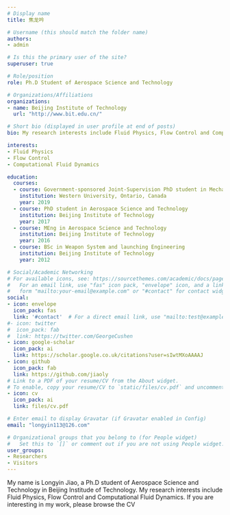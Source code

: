 ```yaml
---
# Display name
title: 焦龙吟

# Username (this should match the folder name)
authors:
- admin

# Is this the primary user of the site?
superuser: true

# Role/position
role: Ph.D Student of Aerospace Science and Technology

# Organizations/Affiliations
organizations:
- name: Beijing Institute of Technology
  url: "http://www.bit.edu.cn/"

# Short bio (displayed in user profile at end of posts)
bio: My research interests include Fluid Physics, Flow Control and Computational Fluid Dynamics.

interests:
- Fluid Physics 
- Flow Control
- Computational Fluid Dynamics

education:
  courses:
  - course: Government-sponsored Joint-Supervision PhD student in Mechanical and Materials Engineering
    institution: Western University, Ontario, Canada
    year: 2019
  - course: PhD student in Aerospace Science and Technology
    institution: Beijing Institute of Technology
    year: 2017
  - course: MEng in Aerospace Science and Technology
    institution: Beijing Institute of Technology
    year: 2016
  - course: BSc in Weapon System and launching Engineering
    institution: Beijing Institute of Technology
    year: 2012

# Social/Academic Networking
# For available icons, see: https://sourcethemes.com/academic/docs/page-builder/#icons
#   For an email link, use "fas" icon pack, "envelope" icon, and a link in the
#   form "mailto:your-email@example.com" or "#contact" for contact widget.
social:
- icon: envelope
  icon_pack: fas
  link: '#contact'  # For a direct email link, use "mailto:test@example.org".
#- icon: twitter
#  icon_pack: fab
#  link: https://twitter.com/GeorgeCushen
- icon: google-scholar
  icon_pack: ai
  link: https://scholar.google.co.uk/citations?user=sIwtMXoAAAAJ
- icon: github
  icon_pack: fab
  link: https://github.com/jiaoly
# Link to a PDF of your resume/CV from the About widget.
# To enable, copy your resume/CV to `static/files/cv.pdf` and uncomment the lines below.
- icon: cv
  icon_pack: ai
  link: files/cv.pdf

# Enter email to display Gravatar (if Gravatar enabled in Config)
email: "longyin113@126.com"

# Organizational groups that you belong to (for People widget)
#   Set this to `[]` or comment out if you are not using People widget.
user_groups:
- Researchers
- Visitors
---
```


My name is Longyin Jiao, a Ph.D student of Aerospace Science and Technology in Beijing Institude of Technology. My research interests include Fluid Physics, Flow Control and Computational Fluid Dynamics. If you are interesting in my work, please browse the CV

